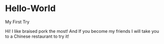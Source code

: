 # Hello-World
My First Try


Hi! I like braised pork the most! 
And If you become my friends I will take you to a Chinese restaurant to try it!
